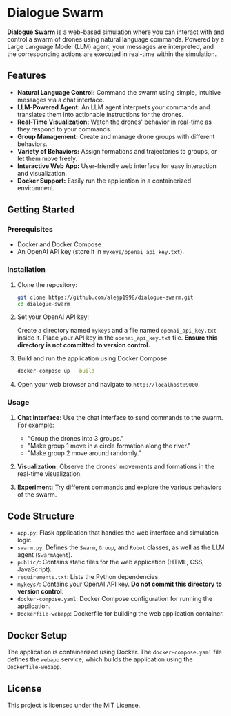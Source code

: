 # Dialogue Swarm

**Dialogue Swarm** is a web-based simulation where you can interact with and control a swarm of drones using natural language commands. Powered by a Large Language Model (LLM) agent, your messages are interpreted, and the corresponding actions are executed in real-time within the simulation.

## Features

-   **Natural Language Control:** Command the swarm using simple, intuitive messages via a chat interface.
-   **LLM-Powered Agent:** An LLM agent interprets your commands and translates them into actionable instructions for the drones.
-   **Real-Time Visualization:** Watch the drones' behavior in real-time as they respond to your commands.
-   **Group Management:** Create and manage drone groups with different behaviors.
-   **Variety of Behaviors:** Assign formations and trajectories to groups, or let them move freely.
-   **Interactive Web App:** User-friendly web interface for easy interaction and visualization.
-   **Docker Support:** Easily run the application in a containerized environment.

## Getting Started

### Prerequisites

-   Docker and Docker Compose
-   An OpenAI API key (store it in `mykeys/openai_api_key.txt`).

### Installation

1.  Clone the repository:

    ```bash
    git clone https://github.com/alejp1998/dialogue-swarm.git
    cd dialogue-swarm
    ```

2.  Set your OpenAI API key:

    Create a directory named `mykeys` and a file named `openai_api_key.txt` inside it. Place your API key in the `openai_api_key.txt` file. **Ensure this directory is not committed to version control.**

3.  Build and run the application using Docker Compose:

    ```bash
    docker-compose up --build
    ```

4.  Open your web browser and navigate to `http://localhost:9000`.

### Usage

1.  **Chat Interface:** Use the chat interface to send commands to the swarm. For example:
    -   "Group the drones into 3 groups."
    -   "Make group 1 move in a circle formation along the river."
    -   "Make group 2 move around randomly."

2.  **Visualization:** Observe the drones' movements and formations in the real-time visualization.

3.  **Experiment:** Try different commands and explore the various behaviors of the swarm.

## Code Structure

-   `app.py`: Flask application that handles the web interface and simulation logic.
-   `swarm.py`: Defines the `Swarm`, `Group`, and `Robot` classes, as well as the LLM agent (`SwarmAgent`).
-   `public/`: Contains static files for the web application (HTML, CSS, JavaScript).
-   `requirements.txt`: Lists the Python dependencies.
-   `mykeys/`: Contains your OpenAI API key. **Do not commit this directory to version control.**
-   `docker-compose.yaml`: Docker Compose configuration for running the application.
-   `Dockerfile-webapp`: Dockerfile for building the web application container.

## Docker Setup

The application is containerized using Docker. The `docker-compose.yaml` file defines the `webapp` service, which builds the application using the `Dockerfile-webapp`.

## License
This project is licensed under the MIT License.